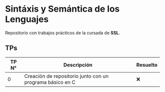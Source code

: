 # Sintáxis y Semántica de los Lenguajes

Repositorio con trabajos prácticos de la cursada de **SSL**.


## TPs

| TP N° | Descripción    | Resuelto              |
| ----  | -------------- | --------------------- |
| 0     | Creación de repositorio junto con un programa básico en C   |  ❌  |
